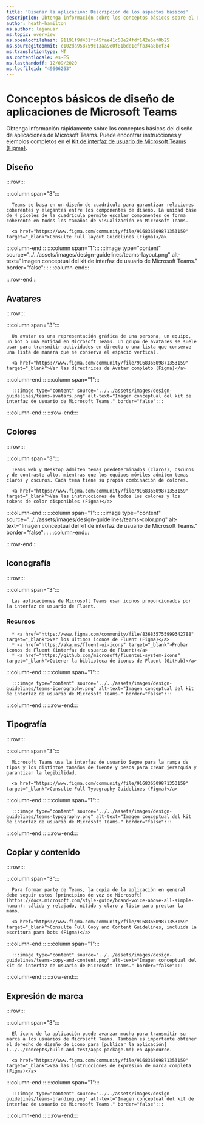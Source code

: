 ```yaml
---
title: 'Diseñar la aplicación: Descripción de los aspectos básicos'
description: Obtenga información sobre los conceptos básicos sobre el diseño de la aplicación de Microsoft Teams, incluido el diseño, la combinación de colores y mucho más.
author: heath-hamilton
ms.author: lajanuar
ms.topic: overview
ms.openlocfilehash: 91191f9d431fc45fae41c58e24fdf142e5af0b25
ms.sourcegitcommit: c102da958759c13aa9e0f81bde1cffb34a8bef34
ms.translationtype: MT
ms.contentlocale: es-ES
ms.lasthandoff: 12/09/2020
ms.locfileid: "49606263"
---
```

# <a name="microsoft-teams-app-design-fundamentals"></a>Conceptos básicos de diseño de aplicaciones de Microsoft Teams

Obtenga información rápidamente sobre los conceptos básicos del diseño de aplicaciones de Microsoft Teams. Puede encontrar instrucciones y ejemplos completos en el <a href="https://www.figma.com/community/file/916836509871353159" target="_blank">Kit de interfaz de usuario de Microsoft Teams (Figma)</a>.

## <a name="layout"></a>Diseño

:::row:::

   :::column span="3":::

      Teams se basa en un diseño de cuadrícula para garantizar relaciones coherentes y elegantes entre los componentes de diseño. La unidad base de 4 píxeles de la cuadrícula permite escalar componentes de forma coherente en todos los tamaños de visualización en Microsoft Teams.

      <a href="https://www.figma.com/community/file/916836509871353159" target="_blank">Consulte Full layout Guidelines (Figma)</a>

   :::column-end:::
   :::column span="1":::
      :::image type="content" source="../../assets/images/design-guidelines/teams-layout.png" alt-text="Imagen conceptual del kit de interfaz de usuario de Microsoft Teams." border="false":::
   :::column-end:::

:::row-end:::

## <a name="avatars"></a>Avatares

:::row:::

   :::column span="3":::

      Un avatar es una representación gráfica de una persona, un equipo, un bot o una entidad en Microsoft Teams. Un grupo de avatares se suele usar para transmitir actividades en directo o una lista que conserve una lista de manera que se conserva el espacio vertical. 

      <a href="https://www.figma.com/community/file/916836509871353159" target="_blank">Ver las directrices de Avatar completo (Figma)</a>

   :::column-end:::
   :::column span="1":::

      :::image type="content" source="../../assets/images/design-guidelines/teams-avatars.png" alt-text="Imagen conceptual del kit de interfaz de usuario de Microsoft Teams." border="false":::

   :::column-end:::
:::row-end:::

## <a name="colors"></a>Colores

:::row:::

   :::column span="3":::

      Teams web y Desktop admiten temas predeterminados (claros), oscuros y de contraste alto, mientras que los equipos móviles admiten temas claros y oscuros. Cada tema tiene su propia combinación de colores.

      <a href="https://www.figma.com/community/file/916836509871353159" target="_blank">Vea las instrucciones de todos los colores y los tokens de color disponibles (Figma)</a>

   :::column-end:::
   :::column span="1":::
      :::image type="content" source="../../assets/images/design-guidelines/teams-color.png" alt-text="Imagen conceptual del kit de interfaz de usuario de Microsoft Teams." border="false":::
   :::column-end:::

:::row-end:::

## <a name="iconography"></a>Iconografía

:::row:::

   :::column span="3":::

      Las aplicaciones de Microsoft Teams usan iconos proporcionados por la interfaz de usuario de Fluent.

### <a name="resources"></a>Recursos

      * <a href="https://www.figma.com/community/file/836835755999342788" target="_blank">Ver los últimos iconos de Fluent (Figma)</a>
      * <a href="https://aka.ms/fluent-ui-icons" target="_blank">Probar iconos de Fluent (interfaz de usuario de Fluent)</a>
      * <a href="https://github.com/microsoft/fluentui-system-icons" target="_blank">Obtener la biblioteca de iconos de Fluent (GitHub)</a>

   :::column-end:::
   :::column span="1":::

      :::image type="content" source="../../assets/images/design-guidelines/teams-iconography.png" alt-text="Imagen conceptual del kit de interfaz de usuario de Microsoft Teams." border="false":::

   :::column-end:::
:::row-end:::

## <a name="typography"></a>Tipografía

:::row:::

   :::column span="3":::

      Microsoft Teams usa la interfaz de usuario Segoe para la rampa de tipos y los distintos tamaños de fuente y pesos para crear jerarquía y garantizar la legibilidad.

      <a href="https://www.figma.com/community/file/916836509871353159" target="_blank">Consulte Full Typography Guidelines (Figma)</a>

   :::column-end:::
   :::column span="1":::

      :::image type="content" source="../../assets/images/design-guidelines/teams-typography.png" alt-text="Imagen conceptual del kit de interfaz de usuario de Microsoft Teams." border="false":::

   :::column-end:::
:::row-end:::

## <a name="copy-and-content"></a>Copiar y contenido

:::row:::

   :::column span="3":::

      Para formar parte de Teams, la copia de la aplicación en general debe seguir estos [principios de voz de Microsoft](https://docs.microsoft.com/style-guide/brand-voice-above-all-simple-human): cálido y relajado, nítido y claro y listo para prestar la mano.

      <a href="https://www.figma.com/community/file/916836509871353159" target="_blank">Consulte Full Copy and Content Guidelines, incluida la escritura para bots (Figma)</a>

   :::column-end:::
   :::column span="1":::

      :::image type="content" source="../../assets/images/design-guidelines/teams-copy-and-content.png" alt-text="Imagen conceptual del kit de interfaz de usuario de Microsoft Teams." border="false":::

   :::column-end:::
:::row-end:::

## <a name="brand-expression"></a>Expresión de marca

:::row:::

   :::column span="3":::

      El icono de la aplicación puede avanzar mucho para transmitir su marca a los usuarios de Microsoft Teams. También es importante obtener el derecho de diseño de icono para [publicar la aplicación](../../concepts/build-and-test/apps-package.md) en AppSource.

      <a href="https://www.figma.com/community/file/916836509871353159" target="_blank">Vea las instrucciones de expresión de marca completa (Figma)</a>

   :::column-end:::
   :::column span="1":::

      :::image type="content" source="../../assets/images/design-guidelines/teams-branding.png" alt-text="Imagen conceptual del kit de interfaz de usuario de Microsoft Teams." border="false":::

   :::column-end:::
:::row-end:::
